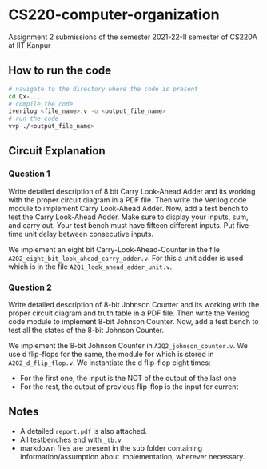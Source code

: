 # CS220-computer-organization

Assignment 2 submissions of the semester 2021-22-II semester of CS220A at IIT Kanpur

## How to run the code

```bash
# navigate to the directory where the code is present
cd Qx-...
# compile the code
iverilog <file_name>.v -o <output_file_name>
# run the code
vvp ./<output_file_name>
```

## Circuit Explanation

### Question 1

Write detailed description of 8 bit Carry Look-Ahead Adder and its working with the proper circuit diagram in a PDF file. Then write the Verilog code module to implement Carry Look-Ahead Adder. Now, add a test bench to test the Carry Look-Ahead Adder. Make sure to display your inputs, sum, and carry out. Your test bench must have fifteen different inputs. Put five-time unit delay between consecutive inputs.  

We implement an eight bit Carry-Look-Ahead-Counter in the file `A2Q2_eight_bit_look_ahead_carry_adder.v`. For this a unit adder is used which is in the file `A2Q1_look_ahead_adder_unit.v`.

### Question 2

Write detailed description of 8-bit Johnson Counter and its working with the proper circuit diagram and truth table in a PDF file. Then write the Verilog code module to implement 8-bit Johnson Counter. Now, add a test bench to test all the states of the 8-bit Johnson Counter.

We implement the 8-bit Johnson Counter in `A2Q2_johnson_counter.v`. We use d flip-flops for the same, the module for which is stored in `A2Q2_d_flip_flop.v`. We instantiate the d flip-flop eight times:

- For the first one, the input is the NOT of the output of the last one
- For the rest, the output of previous flip-flop is the input for current

## Notes

- A detailed `report.pdf` is also attached.
- All testbenches end with `_tb.v`
- markdown files are present in the sub folder containing information/assumption about implementation, wherever necessary.
